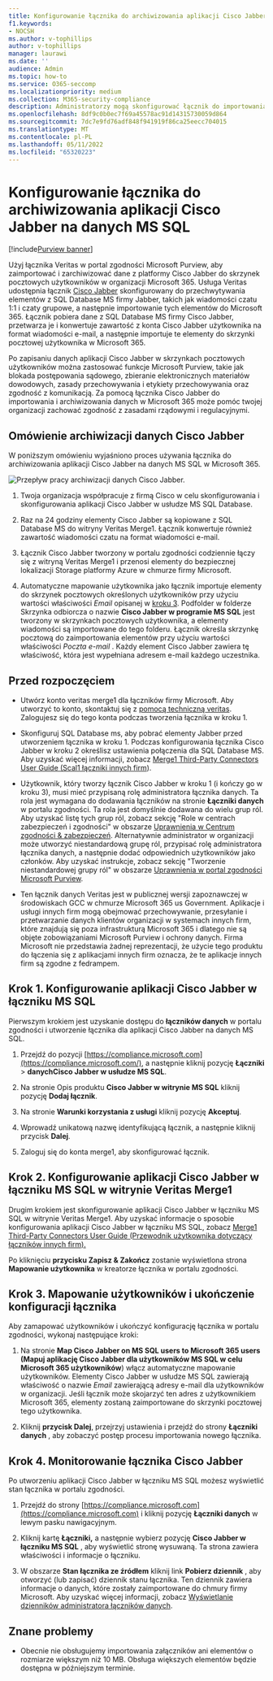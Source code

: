 ```yaml
---
title: Konfigurowanie łącznika do archiwizowania aplikacji Cisco Jabber na danych MS SQL w Microsoft 365
f1.keywords:
- NOCSH
ms.author: v-tophillips
author: v-tophillips
manager: laurawi
ms.date: ''
audience: Admin
ms.topic: how-to
ms.service: O365-seccomp
ms.localizationpriority: medium
ms.collection: M365-security-compliance
description: Administratorzy mogą skonfigurować łącznik do importowania i archiwizowania aplikacji Cisco Jabber na danych MS SQL z usługi Veritas w Microsoft 365. Ten łącznik umożliwia archiwizowanie danych ze źródeł danych innych firm w Microsoft 365. Po zarchiwizowania tych danych można zarządzać danymi innych firm za pomocą funkcji zgodności, takich jak blokada prawna, wyszukiwanie zawartości i zasady przechowywania.
ms.openlocfilehash: 8df9c0b0ec7f69a45578ac91d14315730059d864
ms.sourcegitcommit: 7dc7e9fd76adf848f941919f86ca25eecc704015
ms.translationtype: MT
ms.contentlocale: pl-PL
ms.lasthandoff: 05/11/2022
ms.locfileid: "65320223"
---
```

# <a name="set-up-a-connector-to-archive-cisco-jabber-on-ms-sql-data"></a>Konfigurowanie łącznika do archiwizowania aplikacji Cisco Jabber na danych MS SQL

[!include[Purview banner](../includes/purview-rebrand-banner.md)]

Użyj łącznika Veritas w portal zgodności Microsoft Purview, aby zaimportować i zarchiwizować dane z platformy Cisco Jabber do skrzynek pocztowych użytkowników w organizacji Microsoft 365. Usługa Veritas udostępnia łącznik [Cisco Jabber](https://globanet.com/jabber/) skonfigurowany do przechwytywania elementów z SQL Database MS firmy Jabber, takich jak wiadomości czatu 1:1 i czaty grupowe, a następnie importowanie tych elementów do Microsoft 365. Łącznik pobiera dane z SQL Database MS firmy Cisco Jabber, przetwarza je i konwertuje zawartość z konta Cisco Jabber użytkownika na format wiadomości e-mail, a następnie importuje te elementy do skrzynki pocztowej użytkownika w Microsoft 365.

Po zapisaniu danych aplikacji Cisco Jabber w skrzynkach pocztowych użytkowników można zastosować funkcje Microsoft Purview, takie jak blokada postępowania sądowego, zbieranie elektronicznych materiałów dowodowych, zasady przechowywania i etykiety przechowywania oraz zgodność z komunikacją. Za pomocą łącznika Cisco Jabber do importowania i archiwizowania danych w Microsoft 365 może pomóc twojej organizacji zachować zgodność z zasadami rządowymi i regulacyjnymi.

## <a name="overview-of-archiving-cisco-jabber-data"></a>Omówienie archiwizacji danych Cisco Jabber

W poniższym omówieniu wyjaśniono proces używania łącznika do archiwizowania aplikacji Cisco Jabber na danych MS SQL w Microsoft 365.

![Przepływ pracy archiwizacji danych Cisco Jabber.](../media/CiscoJabberonMSSQLConnectorWorkflow.png)

1. Twoja organizacja współpracuje z firmą Cisco w celu skonfigurowania i skonfigurowania aplikacji Cisco Jabber w usłudze MS SQL Database.

2. Raz na 24 godziny elementy Cisco Jabber są kopiowane z SQL Database MS do witryny Veritas Merge1. Łącznik konwertuje również zawartość wiadomości czatu na format wiadomości e-mail.

3. Łącznik Cisco Jabber tworzony w portalu zgodności codziennie łączy się z witryną Veritas Merge1 i przenosi elementy do bezpiecznej lokalizacji Storage platformy Azure w chmurze firmy Microsoft.

4. Automatyczne mapowanie użytkownika jako łącznik importuje elementy do skrzynek pocztowych określonych użytkowników przy użyciu wartości właściwości *Email* opisanej w [kroku 3](#step-3-map-users-and-complete-the-connector-setup). Podfolder w folderze Skrzynka odbiorcza o nazwie **Cisco Jabber w programie MS SQL** jest tworzony w skrzynkach pocztowych użytkownika, a elementy wiadomości są importowane do tego folderu. Łącznik określa skrzynkę pocztową do zaimportowania elementów przy użyciu wartości właściwości *Poczta e-mail* . Każdy element Cisco Jabber zawiera tę właściwość, która jest wypełniana adresem e-mail każdego uczestnika.

## <a name="before-you-begin"></a>Przed rozpoczęciem

- Utwórz konto veritas merge1 dla łączników firmy Microsoft. Aby utworzyć to konto, skontaktuj się z [pomocą techniczną veritas](https://www.veritas.com/content/support/). Zalogujesz się do tego konta podczas tworzenia łącznika w kroku 1.

- Skonfiguruj SQL Database ms, aby pobrać elementy Jabber przed utworzeniem łącznika w kroku 1. Podczas konfigurowania łącznika Cisco Jabber w kroku 2 określisz ustawienia połączenia dla SQL Database MS. Aby uzyskać więcej informacji, zobacz [Merge1 Third-Party Connectors User Guide (Scal1 łączniki innych firm](https://docs.ms.merge1.globanetportal.com/Merge1%20Third-Party%20Connectors%20Cisco%20Jabber%20on%20MS%20SQL%20User%20Guide%20.pdf)).

- Użytkownik, który tworzy łącznik Cisco Jabber w kroku 1 (i kończy go w kroku 3), musi mieć przypisaną rolę administratora łącznika danych. Ta rola jest wymagana do dodawania łączników na stronie **Łączniki danych** w portalu zgodności. Ta rola jest domyślnie dodawana do wielu grup ról. Aby uzyskać listę tych grup ról, zobacz sekcję "Role w centrach zabezpieczeń i zgodności" w obszarze [Uprawnienia w Centrum zgodności & zabezpieczeń](../security/office-365-security/permissions-in-the-security-and-compliance-center.md#roles-in-the-security--compliance-center). Alternatywnie administrator w organizacji może utworzyć niestandardową grupę ról, przypisać rolę administratora łącznika danych, a następnie dodać odpowiednich użytkowników jako członków. Aby uzyskać instrukcje, zobacz sekcję "Tworzenie niestandardowej grupy ról" w obszarze [Uprawnienia w portal zgodności Microsoft Purview](microsoft-365-compliance-center-permissions.md#create-a-custom-role-group).

- Ten łącznik danych Veritas jest w publicznej wersji zapoznawczej w środowiskach GCC w chmurze Microsoft 365 us Government. Aplikacje i usługi innych firm mogą obejmować przechowywanie, przesyłanie i przetwarzanie danych klientów organizacji w systemach innych firm, które znajdują się poza infrastrukturą Microsoft 365 i dlatego nie są objęte zobowiązaniami Microsoft Purview i ochrony danych. Firma Microsoft nie przedstawia żadnej reprezentacji, że użycie tego produktu do łączenia się z aplikacjami innych firm oznacza, że te aplikacje innych firm są zgodne z fedrampem.

## <a name="step-1-set-up-the-cisco-jabber-on-ms-sql-connector"></a>Krok 1. Konfigurowanie aplikacji Cisco Jabber w łączniku MS SQL

Pierwszym krokiem jest uzyskanie dostępu do **łączników danych** w portalu zgodności i utworzenie łącznika dla aplikacji Cisco Jabber na danych MS SQL.

1. Przejdź do pozycji [https://compliance.microsoft.com](https://compliance.microsoft.com/), a następnie kliknij pozycję **Łączniki** >  **danychCisco Jabber w usłudze MS SQL**.

2. Na stronie Opis produktu **Cisco Jabber w witrynie MS SQL** kliknij pozycję **Dodaj łącznik**.

3. Na stronie **Warunki korzystania z usługi** kliknij pozycję **Akceptuj**.

4. Wprowadź unikatową nazwę identyfikującą łącznik, a następnie kliknij przycisk **Dalej**.

5. Zaloguj się do konta merge1, aby skonfigurować łącznik.

## <a name="step-2-configure-the-cisco-jabber-on-ms-sql-connector-on-the-veritas-merge1-site"></a>Krok 2. Konfigurowanie aplikacji Cisco Jabber w łączniku MS SQL w witrynie Veritas Merge1

Drugim krokiem jest skonfigurowanie aplikacji Cisco Jabber w łączniku MS SQL w witrynie Veritas Merge1. Aby uzyskać informacje o sposobie konfigurowania aplikacji Cisco Jabber w łączniku MS SQL, zobacz [Merge1 Third-Party Connectors User Guide (Przewodnik użytkownika dotyczący łączników innych firm).](https://docs.ms.merge1.globanetportal.com/Merge1%20Third-Party%20Connectors%20Cisco%20Jabber%20on%20MS%20SQL%20User%20Guide%20.pdf)

Po kliknięciu **przycisku Zapisz & Zakończ** zostanie wyświetlona strona **Mapowanie użytkownika** w kreatorze łącznika w portalu zgodności.

## <a name="step-3-map-users-and-complete-the-connector-setup"></a>Krok 3. Mapowanie użytkowników i ukończenie konfiguracji łącznika

Aby zamapować użytkowników i ukończyć konfigurację łącznika w portalu zgodności, wykonaj następujące kroki:

1. Na stronie **Map Cisco Jabber on MS SQL users to Microsoft 365 users (Mapuj aplikację Cisco Jabber dla użytkowników MS SQL w celu Microsoft 365 użytkowników**) włącz automatyczne mapowanie użytkowników. Elementy Cisco Jabber w usłudze MS SQL zawierają właściwość o nazwie *Email* zawierającą adresy e-mail dla użytkowników w organizacji. Jeśli łącznik może skojarzyć ten adres z użytkownikiem Microsoft 365, elementy zostaną zaimportowane do skrzynki pocztowej tego użytkownika.

2. Kliknij **przycisk Dalej**, przejrzyj ustawienia i przejdź do strony **Łączniki danych** , aby zobaczyć postęp procesu importowania nowego łącznika.

## <a name="step-4-monitor-the-cisco-jabber-connector"></a>Krok 4. Monitorowanie łącznika Cisco Jabber

Po utworzeniu aplikacji Cisco Jabber w łączniku MS SQL możesz wyświetlić stan łącznika w portalu zgodności.

1. Przejdź do strony [https://compliance.microsoft.com](https://compliance.microsoft.com) i kliknij pozycję **Łączniki danych** w lewym pasku nawigacyjnym.

2. Kliknij kartę **Łączniki,** a następnie wybierz pozycję **Cisco Jabber w łączniku MS SQL** , aby wyświetlić stronę wysuwaną. Ta strona zawiera właściwości i informacje o łączniku.

3. W obszarze **Stan łącznika ze źródłem** kliknij link **Pobierz dziennik** , aby otworzyć (lub zapisać) dziennik stanu łącznika. Ten dziennik zawiera informacje o danych, które zostały zaimportowane do chmury firmy Microsoft. Aby uzyskać więcej informacji, zobacz [Wyświetlanie dzienników administratora łączników danych](data-connector-admin-logs.md).

## <a name="known-issues"></a>Znane problemy

- Obecnie nie obsługujemy importowania załączników ani elementów o rozmiarze większym niż 10 MB. Obsługa większych elementów będzie dostępna w późniejszym terminie.
